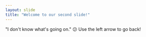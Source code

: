 ```yaml
---
layout: slide
title: "Welcome to our second slide!"
---
```

"I don't know what's going on." 😕
Use the left arrow to go back!
